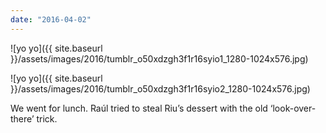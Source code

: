 ```yaml
---
date: "2016-04-02"
---
```


![yo yo]({{ site.baseurl }}/assets/images/2016/tumblr_o50xdzgh3f1r16syio1_1280-1024x576.jpg)

![yo yo]({{ site.baseurl }}/assets/images/2016/tumblr_o50xdzgh3f1r16syio2_1280-1024x576.jpg)

We went for lunch. Raúl tried to steal Riu’s dessert with the old ‘look-over-there’ trick.
